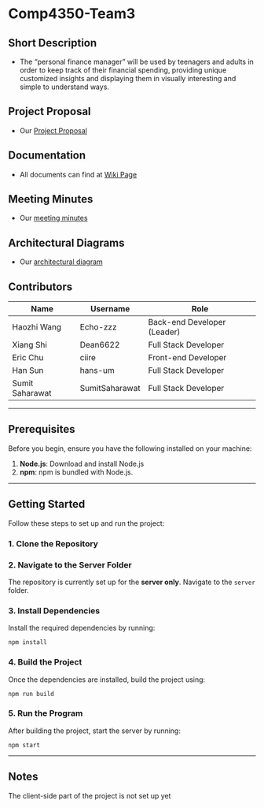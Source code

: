 # Comp4350-Team3

## Short Description
* The “personal finance manager” will be used by teenagers and adults in order to keep track of their financial spending, providing unique customized insights and displaying them in visually interesting and simple to understand ways.

## Project Proposal
* Our [Project Proposal](https://github.com/Dean6622/Comp4350-Team3/blob/main/Documentation/project_proposal.md)

## Documentation
* All documents can find at [Wiki Page](https://github.com/Dean6622/Comp4350-Team3/wiki)

## Meeting Minutes
* Our [meeting minutes](https://github.com/Dean6622/Comp4350-Team3/blob/main/Documentation/meeting_minutes.md)

## Architectural Diagrams
* Our [architectural diagram](https://github.com/Dean6622/Comp4350-Team3/blob/main/Documentation/block_diagram_v1.png)

## Contributors
| Name | Username   | Role          |
|-----|------------|---------------|
| Haozhi Wang | Echo-zzz   | Back-end Developer (Leader) |
| Xiang Shi | Dean6622   | Full Stack Developer |
| Eric Chu  | ciire      | Front-end Developer |
| Han Sun | hans-um    | Full Stack Developer |
| Sumit Saharawat | SumitSaharawat | Full Stack Developer |
------

## Prerequisites

Before you begin, ensure you have the following installed on your machine:

1. **Node.js**: Download and install Node.js
2. **npm**: npm is bundled with Node.js.

------

## Getting Started

Follow these steps to set up and run the project:

### 1. Clone the Repository

### 2. Navigate to the Server Folder

The repository is currently set up for the **server only**. Navigate to the `server` folder.

### 3. Install Dependencies

Install the required dependencies by running:

```
npm install
```

### 4. Build the Project

Once the dependencies are installed, build the project using:

```
npm run build
```

### 5. Run the Program

After building the project, start the server by running:

```
npm start
```

------

## Notes

The client-side part of the project is not set up yet



